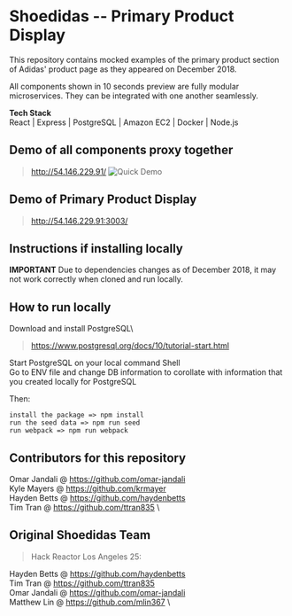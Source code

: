 # Shoedidas -- Primary Product Display
This repository contains mocked examples of the primary product section of Adidas' product page as they appeared on December 2018.

All components shown in 10 seconds preview are fully modular microservices. They can be integrated with one another seamlessly.

**Tech Stack**\
React | Express | PostgreSQL | Amazon EC2 | Docker | Node.js

## Demo of all components proxy together
> http://54.146.229.91/
![Quick Demo](https://media.giphy.com/media/YWJk07IfBS7lTwrv4I/giphy.gif)


## Demo of Primary Product Display
> http://54.146.229.91:3003/

## Instructions if installing locally
**IMPORTANT**
Due to dependencies changes as of December 2018, it may not work correctly when cloned and run locally.

## How to run locally
Download and install PostgreSQL\
> https://www.postgresql.org/docs/10/tutorial-start.html

Start PostgreSQL on your local command Shell \
Go to ENV file and change DB information to corollate with information that you created locally for PostgreSQL

Then:
```
install the package => npm install
run the seed data => npm run seed
run webpack => npm run webpack
```

## Contributors for this repository 
Omar Jandali @ https://github.com/omar-jandali \
Kyle Mayers @ https://github.com/krmayer \
Hayden Betts @ https://github.com/haydenbetts \
Tim Tran @ https://github.com/ttran835 \

## Original Shoedidas Team
> Hack Reactor Los Angeles 25:

Hayden Betts @ https://github.com/haydenbetts \
Tim Tran @ https://github.com/ttran835 \
Omar Jandali @ https://github.com/omar-jandali \
Matthew Lin @ https://github.com/mlin367 \


